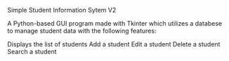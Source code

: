 Simple Student Information Sytem V2

A Python-based GUI program made with Tkinter which utilizes a databese to manage student data with the following features:

Displays the list of students
Add a student
Edit a student
Delete a student
Search a student
